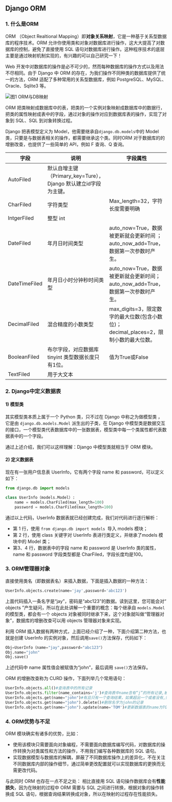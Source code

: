 ## Django ORM

### 1. 什么是ORM

ORM （Object Realtional Mapping）即**对象关系映射**，它是一种基于关系型数据库的程序技术。ORM 允许你使用类和对象对数据库进行操作，这大大提高了对数据库的控制，避免了直接使用 SQL 语句对数据库进行操作。这种程序技术的底层主要是通过映射机制实现的，有兴趣的可以自己研究一下！

Web 开发中对数据库的操作是必不可少的，然而每种数据库的操作方式以及用法不尽相同。由于 Django 中 ORM 的存在，为我们操作不同种类的数据库提供了统一的方法，ORM 适配了多种常用的关系型数据库，例如 PostgreSQL、MySQL、Oracle、Sqlite3 等。

![图1 ORM与DB映射](http://c.biancheng.net/uploads/allimg/200305/9-200305095951351.gif)    

ORM 把类映射成数据库中的表，把类的一个实例对象映射成数据库中的数据行，把类的属性映射成表中的字段，通过对象的操作对应到数据库表的操作，实现了对象到 SQL、SQL 到对象转换过程。

Django 把表模型定义为 Model，他需要继承自`django.db.models`中的 Model 类，只要是与数据表相关的操作，都需要继承这个类。同时ORM 对于数据库的的增删改查，也提供了一些简单的 API，例如 F 查询、Q 查询。

| 字段          | 说明                                                         | 字段属性                                                     |
| ------------- | ------------------------------------------------------------ | ------------------------------------------------------------ |
| AutoFiled     | 默认自增主键（Primary_key=Ture），Django 默认建立id字段为主键。 |                                                              |
| CharFiled     | 字符类型                                                     | Max_length=32，字符长度需要明确                              |
| IntgerFiled   | 整型 int                                                     |                                                              |
| DateFiled     | 年月日时间类型                                               | auto_now=True，数据被更新就会更新时间 ；auto_now_add=True，数据第一次参数时产生。 |
| DateTimeFiled | 年月日小时分钟秒时间类型                                     | auto_now=True，数据被更新就会更新时间； auto_now_add=True，数据第一次参数时产生。 |
| DecimalFiled  | 混合精度的小数类型                                           | max_digits=3，限定数字的最大位数(包含小数位)；decimal_places=2，限制小数的最大位数。 |
| BooleanFiled  | 布尔字段，对应数据库 tinyint 类型数据长度只有1位。           | 值为True或False                                              |
| TextFiled     | 用于大文本                                                   |                                                              |

### 2. Django中定义数据表

#### 1) 模型类

其实模型类本质上属于一个 Python 类，只不过在 Django 中称之为做模型类 ，它是由 `django.db.models.Model` 派生出的子类，在 Django 中模型类是数据交互的接口，一个模型类代表数据库中的一张数据表，模型类中每一个类属性都代表数据表中的一个字段。

通过上述介绍，我们可以这样理解：Django 中模型类就相当于 ORM 模块。

#### 2) 定义数据表

现在有一张用户信息表 UserInfo，它有两个字段 name 和 password，可以定义如下：

```python
from django.db import models

class UserInfo（models.Model）:      
	name = models.CharFiled(max_length=100)      
	password = models.CharFiled(max_length=100)
```

通过以上代码，UserInfo 数据表就已经创建完成，我们对代码进行逐行解析：

- 第 1 行，使用 `from django.db import models `导入 models 模块；
- 第 2 行，使用 class 关键字对 UserInfo 表进行类定义，并继承了models 模块中的 Model 类；
- 第3、4 行，数据表中的字段 name 和 password 是 UserInfo 类的属性，name 和 password 字段类型都是 CharFiled，字段长度均是100。

### 3. ORM管理器对象

直接使用类名（即数据表名）来插入数据，下面是插入数据的一种方法：

```python
UserInfo.objects.create(name='jay',password='abc123')
```

上面代码插入一条名字是“jay”，密码是“abc123”的数据。读到这里，您可能会对“ objects ”产生疑问，所以在此处讲解一个重要的概念：每个继承自 `models.Model` 的模型类，都会有一个 objects 对象被同时继承下来，这个对象就叫做“管理器对象”，数据库的增删改查可以用 objects 管理器对象来实现。

利用 ORM 插入数据有两种方式，上面已经介绍了一种，下面介绍第二种方法，也就是创建 UserInfo 的实例对象，然后调用`save()`方法保存，代码如下：

```python
Obj=UserInfo（name="jay",password="abc123"）
Obj.name="john"
Obj.save()
```

上述代码中 name 属性值会被赋值为“john”，最后调用 `save()`方法保存。

ORM 的增删改查称为 CURD 操作，下面列举几个常用语句： 

```python
UserInfo.objects.all()#查询表中的所有记录
UserInfo.objects.filter(name_contains='j')#查询表中name含有“j”的所有记录,被使用较多
UserInfo.objects.get(name="john")#有且只有一个查询结果，如果超出一个或者没有,则抛出异常
UserInfo.objects.get(name="john").delete()#删除名字为john的记录
UserInfo.objects.get(name="john").update(name='TOM')#更新数据表的name为TOM
```

### 4. ORM优势与不足

ORM 模块确实有诸多的优势，比如：

- 使用该模块只需要面向对象编程，不需要面向数据库编写代码，对数据库的操作转换为对类属性和方法的操作，不用我们编写各种数据库的 SQL 语句。
- 实现数据模型与数据库的解耦，屏蔽了不同数据库操作上的差异化，不在关注不同数据库内部的操作细节，通过简单更改配置就可以实现数据库的更换而无需更改代码。

与此同时 ORM 也存在一点不足之处：
相比直接用 SQL 语句操作数据库会有**性能损失**，因为在映射的过程中 ORM 需要与 SQL 之间进行转换，根据对象的操作转换成 SQL 语句，根据查询结果转换成对象，所以在映射的过程存在性能损失。